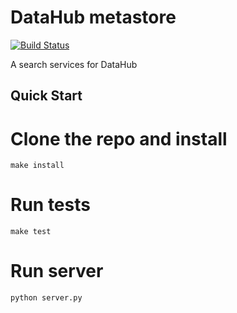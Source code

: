 # DataHub metastore

[![Build Status](https://travis-ci.org/datahq/metastore.svg?branch=master)](https://travis-ci.org/datahq/metastore)

A search services for DataHub

## Quick Start

# Clone the repo and install

`make install`

# Run tests

`make test`

# Run server

`python server.py`
